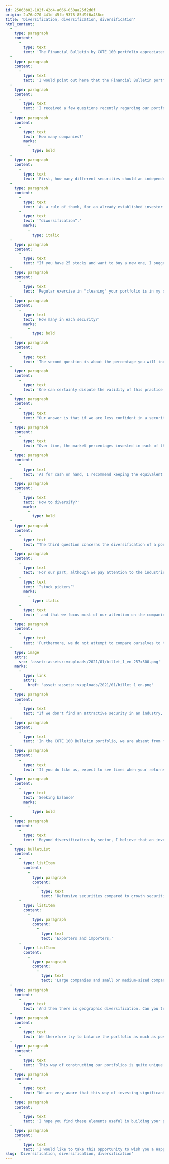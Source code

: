```yaml
---
id: 25063b02-102f-42d4-a666-050aa25f2d6f
origin: 2a76a270-441d-45fb-9378-85d9f6a436ce
title: 'Diversification, diversification, diversification'
html_content:
  -
    type: paragraph
    content:
      -
        type: text
        text: 'The Financial Bulletin by COTE 100 portfolio appreciated by 13.1% in 2020, a performance that we consider very satisfactory. More importantly, its annual compound return since 1988 has been 11.94%.'
  -
    type: paragraph
    content:
      -
        type: text
        text: 'I would point out here that the Financial Bulletin portfolio is geared towards growth, capital appreciation, and that it is significantly different from our private management portfolios whose objective is more focused on capital preservation. That said, while the return of the Bulletin portfolio slightly exceeded that of our private management portfolios in 2020, the opposite was true in the previous two years.'
  -
    type: paragraph
    content:
      -
        type: text
        text: 'I received a few questions recently regarding our portfolio construction method and thought this was a good time to discuss the topic. I will therefore address some of the questions that an independent investor frequently asks regarding the construction of a portfolio.'
  -
    type: paragraph
    content:
      -
        type: text
        text: 'How many companies?'
        marks:
          -
            type: bold
  -
    type: paragraph
    content:
      -
        type: text
        text: 'First, how many different securities should an independent investor hold in his portfolio?'
  -
    type: paragraph
    content:
      -
        type: text
        text: 'As a rule of thumb, for an already established investor who has a portfolio of a certain size and who is no longer in construction mode and constant additions to that portfolio, we recommend between 20 and 30 stocks. There is no magic formula, however. Still, I believe that less than 20 stocks probably provide inadequate diversification while more than 30 require a lot of follow-up work and will cause some redundancy in diversification. I know that many investors have this tendency to continually increase the number of securities they hold in their portfolio, buying a new security every time they contribute to their portfolio. In the long run, such a practice results in a portfolio of 50, even 75 or 100 securities. But, as famed investor Peter Lynch once said, too much diversification is not desirable - he called it '
      -
        type: text
        text: '"diworsification”.'
        marks:
          -
            type: italic
  -
    type: paragraph
    content:
      -
        type: text
        text: "If you have 25 stocks and want to buy a new one, I suggest you sell one that is already in your portfolio, obviously the one that you are least confident about in the long run. It’s a bit like the law of natural selection (which we will regularly try to give a big boost: the strongest securities stay and the weaker ones gradually disappear). At the same time, if the security you want isn't more appealing than the least appealing security in your portfolio, you just shouldn't buy it."
  -
    type: paragraph
    content:
      -
        type: text
        text: 'Regular exercise in "cleaning" your portfolio is in my opinion a healthy habit to adopt. For example, a big annual cleaning will allow you to prune dead branches and cut down diseased trees that are harming healthier ones.'
  -
    type: paragraph
    content:
      -
        type: text
        text: 'How many in each security?'
        marks:
          -
            type: bold
  -
    type: paragraph
    content:
      -
        type: text
        text: 'The second question is about the percentage you will invest in a security. We tend to place the same percentage in each of our securities. Thus, if we aim for 25 securities, we will place nearly 4% in each, perhaps a little less in order to always keep an equivalent position in cash, so about 3.8% (100% / 26 = 3.85%).'
  -
    type: paragraph
    content:
      -
        type: text
        text: 'One can certainly dispute the validity of this practice — why not put more money in a security in which we have the most confidence? And less in the one we trust less?'
  -
    type: paragraph
    content:
      -
        type: text
        text: "Our answer is that if we are less confident in a security, we simply shouldn't buy it or, if we already own it, we should sell it. As for putting more than, say, 4% in a security, that means taking increased risk. The experience of the last 30 years tells me that it is very difficult to know in advance which of our 25 stocks in the portfolio will do better in the next year ... We could take this to the extreme: why not just hold one stock in your portfolio?"
  -
    type: paragraph
    content:
      -
        type: text
        text: "Over time, the market percentages invested in each of the securities in the portfolio will stand out significantly from 4% — the securities that have appreciated the most will take up an increasing percentage while the less performing securities will get smaller and smaller. We tend to let our winning stocks “run freely” in the long run. On the other hand, I would say that you probably shouldn't let a stock represent more than 10% of your portfolio. As for the stocks whose weight has dropped significantly, it is a question of determining whether we have lost confidence in them (in which case, we should sell) or if, on the contrary, we believe that they are still as (or more) attractive than before. In which case, we will reinvest to bring our position up to almost 4%."
  -
    type: paragraph
    content:
      -
        type: text
        text: 'As for cash on hand, I recommend keeping the equivalent of one position at all times (about 4%, in our case). This practice allows you to take advantage of any buying opportunity that may arise without being forced to sell a security.'
  -
    type: paragraph
    content:
      -
        type: text
        text: 'How to diversify?'
        marks:
          -
            type: bold
  -
    type: paragraph
    content:
      -
        type: text
        text: "The third question concerns the diversification of a portfolio. It's all well and good to own 25 equally weighted stocks, but if 15 of them are in the tech realm, you won't get adequate diversification. Again, there is no magic formula — to each his own, as long as it makes sense!"
  -
    type: paragraph
    content:
      -
        type: text
        text: 'For our part, although we pay attention to the industries in which we invest and the percentage allocated to each sector, I would emphasize that we are above all '
      -
        type: text
        text: '“stock pickers”'
        marks:
          -
            type: italic
      -
        type: text
        text: ' and that we focus most of our attention on the companies in which we invest. I still believe that the best way to reduce risk is to choose your securities wisely. Thus, we will be prepared to hold a few stocks in the same sector if we believe those stocks are bargains.'
  -
    type: paragraph
    content:
      -
        type: text
        text: 'Furthermore, we do not attempt to compare ourselves to the stock market indices and the percentages allocated to each sector by these indices. Here is the sector breakdown of the exchange traded fund (ETF) that tracks the Canadian S&P/TSX (XIC), in descending order of importance:'
  -
    type: image
    attrs:
      src: 'asset::assets::vxuploads/2021/01/billet_1_en-257x300.png'
    marks:
      -
        type: link
        attrs:
          href: 'asset::assets::vxuploads/2021/01/billet_1_en.png'
  -
    type: paragraph
    content:
      -
        type: text
        text: "If we don't find an attractive security in an industry, we simply won't invest in that industry. As such, we have no stocks in the Basic Materials or Energy sectors, which represent 26.2% of the Canadian index. Same thing if we do not understand the sector well, for example, biotechnology."
  -
    type: paragraph
    content:
      -
        type: text
        text: 'In the COTE 100 Bulletin portfolio, we are absent from five sectors out of a total of 11. We have investments in the remaining six sectors: Information Technology (25.3%), Consumer Discretionary (20, 2%), Industrial (18.5%), Consumer Staples (12.0%), Financials (12.3%) and Healthcare (6.49%).'
  -
    type: paragraph
    content:
      -
        type: text
        text: 'If you do like us, expect to see times when your returns will be significantly lower than stock indexes. We had such periods in the late 1990s when dot-com stocks were propelling the markets (like now!). Or in the mid 2000s when it was natural resource stocks that were popular.'
  -
    type: paragraph
    content:
      -
        type: text
        text: 'Seeking balance'
        marks:
          -
            type: bold
  -
    type: paragraph
    content:
      -
        type: text
        text: 'Beyond diversification by sector, I believe that an investor should aim for a balance between his portfolio companies. Among the factors one should seek to balance, I would mention these:'
  -
    type: bulletList
    content:
      -
        type: listItem
        content:
          -
            type: paragraph
            content:
              -
                type: text
                text: 'Defensive securities compared to growth securities;'
      -
        type: listItem
        content:
          -
            type: paragraph
            content:
              -
                type: text
                text: 'Exporters and importers;'
      -
        type: listItem
        content:
          -
            type: paragraph
            content:
              -
                type: text
                text: 'Large companies and small or medium-sized companies.'
  -
    type: paragraph
    content:
      -
        type: text
        text: 'And then there is geographic diversification. Can you tell which region of the world will experience the best financial performance and the best economic growth over the next few years? Not me. You can get a good idea of ​​the future economic growth of some countries, but as to which region will have the best stock market performance, I very much doubt anyone can identify it.'
  -
    type: paragraph
    content:
      -
        type: text
        text: 'We therefore try to balance the portfolio as much as possible between Canadian and US securities. As at December 31, the respective percentages of Canadian and US securities were 49.7% and 50.3%. I admit that it will probably be more and more difficult in the years to come to maintain that balance as it seems to me that the number of attractive company stocks becomes more and more limited compared to the American market. This is one reason why we will be considering a few non-North American securities more and more in the coming quarters.'
  -
    type: paragraph
    content:
      -
        type: text
        text: 'This way of constructing our portfolios is quite unique to COTE 100. I believe that very few managers will be willing to exclude large parts of the stock market as we do.'
  -
    type: paragraph
    content:
      -
        type: text
        text: "We are very aware that this way of investing significantly increases the possibility (is it really a risk?) that the performance of our portfolios will differ appreciably from that of the markets. For us, that's not really a valid point. We are more interested in attractive long-term returns in absolute terms, while minimizing the risks involved as much as possible than in our relative performance. However, the only way to beat the indices in the long run is to stand out from them."
  -
    type: paragraph
    content:
      -
        type: text
        text: 'I hope you find these elements useful in building your portfolios. It is important to note, however, that these various ways of doing things are unique to COTE 100 and that they will certainly not be suitable for all investors. But whatever your method, at the very least make sure you take all possible steps to minimize your portfolio risk through healthy diversification.'
  -
    type: paragraph
    content:
      -
        type: text
        text: 'I would like to take this opportunity to wish you a Happy New Year 2021! Health, prosperity and a quick return to normalcy!'
slug: 'Diversification, diversification, diversification'
---
```

